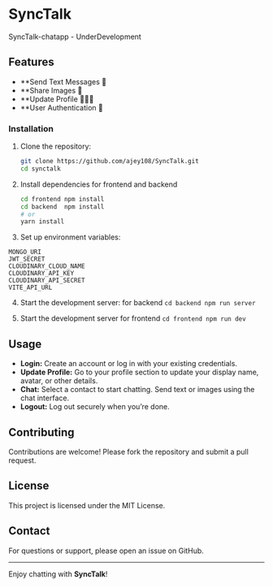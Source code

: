 # SyncTalk

SyncTalk-chatapp - UnderDevelopment 
## Features

- **Send Text Messages 💬
- **Share Images 📂
- **Update Profile  👨🏻‍🦱
- **User Authentication  🔑


### Installation

1. Clone the repository:
   ```bash
   git clone https://github.com/ajey108/SyncTalk.git
   cd synctalk
   ```

2. Install dependencies for frontend and backend
   ```bash
   cd frontend npm install
   cd backend  npm install
   # or
   yarn install
   ```

3. Set up environment variables:
```
MONGO_URI
JWT_SECRET
CLOUDINARY_CLOUD_NAME
CLOUDINARY_API_KEY
CLOUDINARY_API_SECRET
VITE_API_URL
 ```

4. Start the development server:
   for backend
  ```cd backend npm run server```


5. Start the development server for frontend
 ```cd frontend npm run dev```


## Usage

- **Login:** Create an account or log in with your existing credentials.
- **Update Profile:** Go to your profile section to update your display name, avatar, or other details.
- **Chat:** Select a contact to start chatting. Send text or images using the chat interface.
- **Logout:** Log out securely when you’re done.

## Contributing

Contributions are welcome! Please fork the repository and submit a pull request.

## License

This project is licensed under the MIT License.

## Contact

For questions or support, please open an issue on GitHub.

---

Enjoy chatting with **SyncTalk**!

